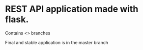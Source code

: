# REST API application made with flask.
Contains <> branches

Final and stable application is in the master branch
